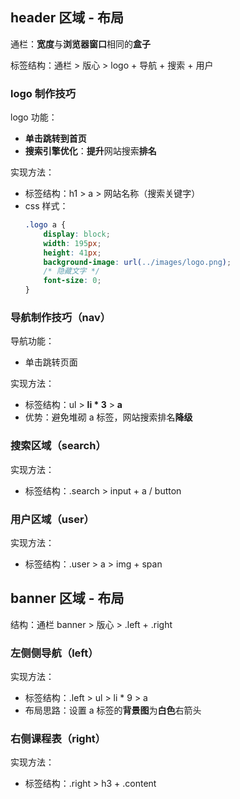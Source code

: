 ## header 区域 - 布局

通栏：**宽度**与**浏览器窗口**相同的**盒子**

标签结构：通栏 > 版心 > logo + 导航 + 搜索 + 用户

### logo 制作技巧

logo 功能：

* **单击跳转到首页**
* **搜索引擎优化**：**提升**网站搜索**排名**

实现方法：
* 标签结构：h1 > a > 网站名称（搜索关键字）
* css 样式：
    ```css
    .logo a {
        display: block;
        width: 195px;
        height: 41px;
        background-image: url(../images/logo.png);
        /* 隐藏文字 */
        font-size: 0;
    }
    ```

### 导航制作技巧（nav）

导航功能：

* 单击跳转页面

实现方法：

* 标签结构：ul > **li * 3** > **a**
* 优势：避免堆砌 a 标签，网站搜索排名**降级**

### 搜索区域（search）

实现方法：

* 标签结构：.search > input + a / button

### 用户区域（user）

实现方法：

* 标签结构：.user > a > img + span

## banner 区域 - 布局

结构：通栏 banner > 版心 > .left + .right

### 左侧侧导航（left）

实现方法：

* 标签结构：.left > ul > li * 9 > a
* 布局思路：设置 a 标签的**背景图**为**白色**右箭头

### 右侧课程表（right）

实现方法：

* 标签结构：.right > h3 + .content